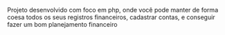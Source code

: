 Projeto desenvolvido com foco em php, onde você pode manter de forma coesa todos os seus registros financeiros, cadastrar contas, e conseguir fazer um bom planejamento financeiro
